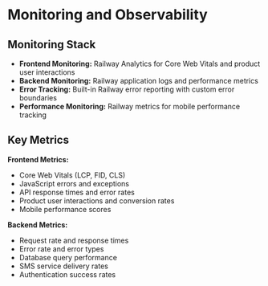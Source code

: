 # Monitoring and Observability

## Monitoring Stack

- **Frontend Monitoring:** Railway Analytics for Core Web Vitals and product user interactions
- **Backend Monitoring:** Railway application logs and performance metrics
- **Error Tracking:** Built-in Railway error reporting with custom error boundaries
- **Performance Monitoring:** Railway metrics for mobile performance tracking

## Key Metrics

**Frontend Metrics:**

- Core Web Vitals (LCP, FID, CLS)
- JavaScript errors and exceptions
- API response times and error rates
- Product user interactions and conversion rates
- Mobile performance scores

**Backend Metrics:**

- Request rate and response times
- Error rate and error types
- Database query performance
- SMS service delivery rates
- Authentication success rates
